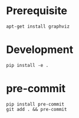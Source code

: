 # Prerequisite

```
apt-get install graphviz
```

# Development

```
pip install -e .
```

# pre-commit

```
pip install pre-commit
git add . && pre-commit
```
